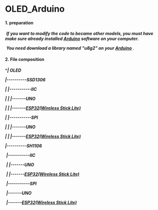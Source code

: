 # OLED_Arduino
#### 1. preparation

​	***If you want to modify the code to became other models, you must have make sure already installed [Arduino](https://www.arduino.cc/en/Main/Software) software on your computer.***

​	***You need download a library named  "u8g2"  on your [Arduino](https://www.arduino.cc/en/Main/Software)*** .



#### 2. File composition

****| OLED***

***|----------SSD1306***

***|  			|-----------IIC***

***| 			 |                  |-------UNO***

***|  			|				  |-------[ESP32(Wireless Stick Lite)](https://heltec.org/project/wireless-stick-lite/)***

***|  			|-----------SPI***

***|  			|                  |-------UNO***

***|  			|				  |-------[ESP32(Wireless Stick Lite)](https://heltec.org/project/wireless-stick-lite/)***

***|----------SH1106***

​				***|-----------IIC***

​				***|                  |-------UNO***

​				***|				  |-------[ESP32(Wireless Stick Lite)](https://heltec.org/project/wireless-stick-lite/)***

​				***|-----------SPI***

​				                    ***|-------UNO***

​				  				  ***|-------[ESP32(Wireless Stick Lite)](https://heltec.org/project/wireless-stick-lite/)***

